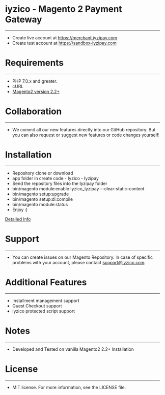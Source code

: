 # iyzico - Magento 2 Payment Gateway
------------
* Create live account at https://merchant.iyzipay.com
* Create test account at https://sandbox-iyzipay.com


# Requirements
------------
* PHP 7.0.x and greater.
* cURL
* [Magento2 version 2.2+](https://devdocs.magento.com/guides/v2.2/install-gde/system-requirements-tech.html)


# Collaboration
------------
* We commit all our new features directly into our GitHub repository. But you can also request or suggest new features or code changes yourself!

# Installation
---------------

* Repository clone or download
* app folder in create code - Iyzico - Iyzipay
* Send the repository files into the Iyzipay folder
* bin/magento module:enable Iyzico_Iyzipay --clear-static-content
* bin/magento setup:upgrade
* bin/magento setup:di:compile
* bin/magento module:status
* Enjoy :)

<a href="https://dev-beta.iyzipay.com/tr/3-secenek/teknik-bilgi-gerekli">Detailed Info</a>

# Support
---------------
* You can create issues on our Magento Repository. In case of specific problems with your account, please contact support@iyzico.com.

# Additional Features
---------------------
* Installment management support
* Guest Checkout support
* iyzico protected script support

# Notes
---------------
* Developed and Tested on vanilla Magento2 2.2+ Installation

# License
---------------
* MIT license. For more information, see the LICENSE file.
